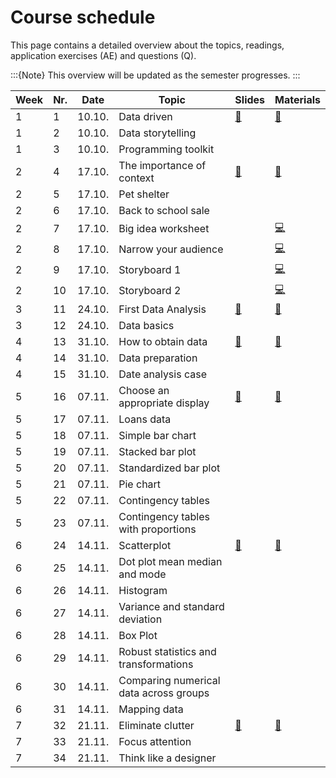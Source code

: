 # Course schedule

This page contains a detailed overview about the topics, readings,  application exercises (AE) and questions (Q). 

:::{Note}
This overview will be updated as the semester progresses.
:::

|	Week	|	Nr.	|	Date	|	Topic	|	Slides	|	Materials	|	
|	---	|	---	|	---	|	---	|	---	|	---	|	
|	1	|	1	|	10.10.	|	Data driven	|	[📑](https://drive.google.com/file/d/1-G_vOTJatCvM8buEmm5-iqLF-hrYtF7m/view?usp=sharing)	|	[📁](../weeks/week1.md)	|	
|	1	|	2	|	10.10.	|	Data storytelling	|		|		|	
|	1	|	3	|	10.10.	|	Programming toolkit	|		|		|	
|	2	|	4	|	17.10.	|	The importance of context	|	[📑](https://drive.google.com/file/d/1-J_F4l5Dfs2m4M45JWrltaKEYtL-gia2/view?usp=sharing)	|	[📁](../weeks/week2.md)	|	
|	2	|	5	|	17.10.	|	Pet shelter	|		|		|	
|	2	|	6	|	17.10.	|	Back to school sale	|		|		|	
|	2	|	7	|	17.10.	|	Big idea worksheet	|		|	[💻](https://docs.google.com/document/d/1-GZvhdbhLYLB_Bo1arj1rgTqbJ5SUoU21vtgbYEhVqk/edit?usp=sharing)	|	
|	2	|	8	|	17.10.	|	Narrow your audience	|		|	[💻](https://docs.google.com/document/d/1Eu21TCIM0Lx6LiybPG-15ikk0gkRaqbCQNtcl3fAfGQ/edit?usp=sharing)	|	
|	2	|	9	|	17.10.	|	Storyboard 1	|		|	[💻](https://docs.google.com/document/d/1cuiBZiWaUkhAYNkQo6SWtWm8n_Q1IJt54lw0Na2-0DE/edit?usp=sharing)	|	
|	2	|	10	|	17.10.	|	Storyboard 2	|		|	[💻](https://docs.google.com/document/d/1WeLzE85YfM-F9-vAIhEbeJHkuHsN3xtovzIokB93BRU/edit?usp=sharing)	|	
|	3	|	11	|	24.10.	|	First Data Analysis	|	[📑](https://drive.google.com/file/d/1-JwgQtYxAc506Z3dloT8-omYFygwFISz/view?usp=sharing)	|	[📁](../weeks/week3.md)	|	
|	3	|	12	|	24.10.	|	Data basics	|		|		|	
|	4	|	13	|	31.10.	|	How to obtain data	|	[📑](https://drive.google.com/file/d/1-m-1hYOlHtk14Wxc3d_-VTVmE23A_I6n/view?usp=sharing)	|	[📁](../weeks/week4.md)	|	
|	4	|	14	|	31.10.	|	Data preparation	|		|		|	
|	4	|	15	|	31.10.	|	Date analysis case	|		|		|	
|	5	|	16	|	07.11.	|	Choose an appropriate display	|	[📑](https://drive.google.com/file/d/104nR1WNUAv0pWWhPzXTZV2IrzbfEGyYZ/view?usp=sharing)	|	[📁](../weeks/week5.md)	|	
|	5	|	17	|	07.11.	|	Loans data	|		|		|	
|	5	|	18	|	07.11.	|	Simple bar chart	|		|		|	
|	5	|	19	|	07.11.	|	Stacked bar plot	|		|		|	
|	5	|	20	|	07.11.	|	Standardized bar plot	|		|		|	
|	5	|	21	|	07.11.	|	Pie chart	|		|		|	
|	5	|	22	|	07.11.	|	Contingency tables	|		|		|	
|	5	|	23	|	07.11.	|	Contingency tables with proportions	|		|		|	
|	6	|	24	|	14.11.	|	Scatterplot	|	[📑](https://drive.google.com/file/d/107DDVHkN56SBL6xpTxZoc6kFkpcW7Jw6/view?usp=sharing)	|	[📁](../weeks/week6.md)	|	
|	6	|	25	|	14.11.	|	Dot plot mean median and mode	|		|		|	
|	6	|	26	|	14.11.	|	Histogram 	|		|		|	
|	6	|	27	|	14.11.	|	Variance and standard deviation	|		|		|	
|	6	|	28	|	14.11.	|	Box Plot	|		|		|	
|	6	|	29	|	14.11.	|	Robust statistics and transformations	|		|		|	
|	6	|	30	|	14.11.	|	Comparing numerical data across groups	|		|		|	
|	6	|	31	|	14.11.	|	Mapping data	|		|		|	
|	7	|	32	|	21.11.	|	Eliminate clutter	|	[📑](https://drive.google.com/file/d/10ACOvGOYkyiYLLfOe9wt6wefqtTy9POf/view?usp=sharing)	|	[📁](../weeks/week7.md)	|	
|	7	|	33	|	21.11.	|	Focus attention	|		|		|	
|	7	|	34	|	21.11.	|	Think like a designer	|		|		|	

<br>

